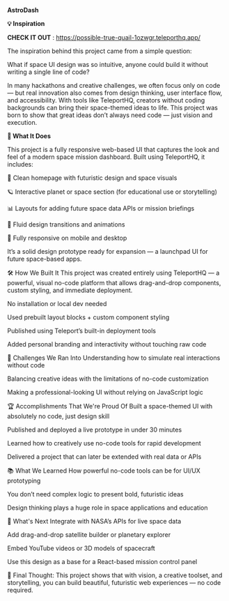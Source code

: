 **AstroDash**

**💡 Inspiration**

**CHECK IT OUT** : https://possible-true-quail-1ozwgr.teleporthq.app/


The inspiration behind this project came from a simple question:

What if space UI design was so intuitive, anyone could build it without writing a single line of code?

In many hackathons and creative challenges, we often focus only on code — but real innovation also comes from design thinking, user interface flow, and accessibility. With tools like TeleportHQ, creators without coding backgrounds can bring their space-themed ideas to life. This project was born to show that great ideas don’t always need code — just vision and execution.

**🚀 What It Does**

This project is a fully responsive web-based UI that captures the look and feel of a modern space mission dashboard. Built using TeleportHQ, it includes:

🌌 Clean homepage with futuristic design and space visuals

🪐 Interactive planet or space section (for educational use or storytelling)

📊 Layouts for adding future space data APIs or mission briefings

💫 Fluid design transitions and animations

📱 Fully responsive on mobile and desktop

It’s a solid design prototype ready for expansion — a launchpad UI for future space-based apps.

🛠 How We Built It
This project was created entirely using TeleportHQ — a powerful, visual no-code platform that allows drag-and-drop components, custom styling, and immediate deployment.

No installation or local dev needed

Used prebuilt layout blocks + custom component styling

Published using Teleport’s built-in deployment tools

Added personal branding and interactivity without touching raw code

🧱 Challenges We Ran Into
Understanding how to simulate real interactions without code

Balancing creative ideas with the limitations of no-code customization

Making a professional-looking UI without relying on JavaScript logic

🏆 Accomplishments That We're Proud Of
Built a space-themed UI with absolutely no code, just design skill

Published and deployed a live prototype in under 30 minutes

Learned how to creatively use no-code tools for rapid development

Delivered a project that can later be extended with real data or APIs

📚 What We Learned
How powerful no-code tools can be for UI/UX prototyping

You don’t need complex logic to present bold, futuristic ideas

Design thinking plays a huge role in space applications and education

🔭 What's Next
Integrate with NASA’s APIs for live space data

Add drag-and-drop satellite builder or planetary explorer

Embed YouTube videos or 3D models of spacecraft

Use this design as a base for a React-based mission control panel

🧠 Final Thought:
This project shows that with vision, a creative toolset, and storytelling, you can build beautiful, futuristic web experiences — no code required.

